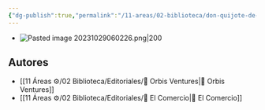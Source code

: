 ```yaml
---
{"dg-publish":true,"permalink":"/11-areas/02-biblioteca/don-quijote-de-la-mancha-i/","noteIcon":""}
---
```


- ![Pasted image 20231029060226.png|200](/img/user/02%20Image/Pasted%20image%2020231029060226.png)
## Autores
- [[11 Áreas ⚙/02 Biblioteca/Editoriales/📔 Orbis Ventures\|📔 Orbis Ventures]]
- [[11 Áreas ⚙/02 Biblioteca/Editoriales/📔 El Comercio\|📔 El Comercio]]